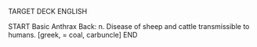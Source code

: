 TARGET DECK
ENGLISH

START
Basic
Anthrax
Back: n. Disease of sheep and cattle transmissible to humans. [greek, = coal, carbuncle]
END
